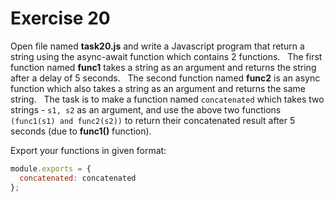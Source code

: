 # Exercise 20

Open file named **task20.js** and write a Javascript program that return a string using the async-await function which contains 2 functions.  
The first function named **func1** takes a string as an argument and returns the string after a delay of 5 seconds.  
The second function named **func2** is an async function which also takes a string as an argument and returns the same string.  
The task is to make a function named `concatenated` which takes two strings - `s1, s2` as an argument, and use the above two functions `(func1(s1) and func2(s2))` to return their concatenated result after 5 seconds (due to **func1()** function).

Export your functions in given format:

```js
module.exports = {
  concatenated: concatenated
};
```